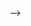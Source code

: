 <!-- ---
layout: page
title: 3. Students
description: A list of all participants in the course.
---

<!-- Staff information is stored in the `_staffers` directory and rendered according to the layout file, `_layouts/staffer.html`. -->

<!-- {% assign students = site.staffers | where: 'role', 'Student' %}
{% assign num_students = students | size %}
{% if num_students != 0 %}

## Students

{% for staffer in students %}
{{ staffer }}
{% endfor %}
{% endif %}

## Instructor

{% assign instructors = site.staffers | where: 'role', 'Instructor' %}
{% for staffer in instructors %}
{{ staffer }}
{% endfor %} --> -->
